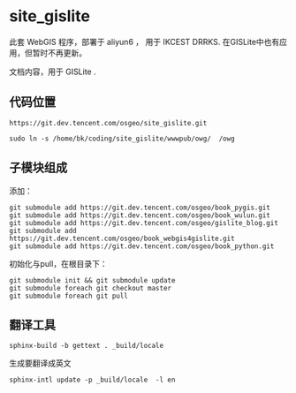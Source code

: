 # site_gislite

此套 WebGIS 程序，部署于 aliyun6 ， 用于 IKCEST DRRKS.
在GISLite中也有应用，但暂时不再更新。

文档内容，用于 GISLite . 

## 代码位置 

    https://git.dev.tencent.com/osgeo/site_gislite.git

    sudo ln -s /home/bk/coding/site_gislite/wwwpub/owg/  /owg


##  子模块组成

添加：

    git submodule add https://git.dev.tencent.com/osgeo/book_pygis.git
    git submodule add https://git.dev.tencent.com/osgeo/book_wulun.git
    git submodule add https://git.dev.tencent.com/osgeo/gislite_blog.git
    git submodule add https://git.dev.tencent.com/osgeo/book_webgis4gislite.git
    git submodule add https://git.dev.tencent.com/osgeo/book_python.git



初始化与pull，在根目录下：

    git submodule init && git submodule update
    git submodule foreach git checkout master
    git submodule foreach git pull

## 翻译工具

    sphinx-build -b gettext . _build/locale    

生成要翻译成英文

    sphinx-intl update -p _build/locale  -l en